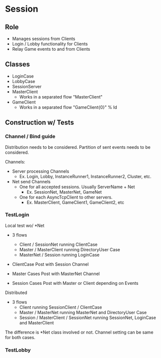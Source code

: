 # Session 

## Role 

 - Manages sessions from Clients 
 - Login / Lobby functionality for Clients 
 - Relay Game events to and from Clients 
 
## Classes 

 - LoginCase 
 - LobbyCase 
 - SessionServer 
 - MasterClient 
   - Works in a separated flow "MasterClient"
 - GameClient 
   - Works in a separated flow "GameClient{0}" % Id 

## Construction w/ Tests

### Channel / Bind guide

 Distribution needs to be considered.
 Partition of sent events needs to be considered. 

 Channels: 
 
 - Server processing Channels 
   - Ex. Login, Lobby, InstanceRunner1, InstanceRunner2, Cluster, etc. 
 - Net send Channels 
   - One for all accepted sessions. Usually ServerName + Net 
     - Ex. SessionNet, MasterNet, GameNet 
   - One for each AsyncTcpClient to other servers. 
     - Ex. MasterClient, GameClient1, GameClient2, etc 

 
### TestLogin

Local test wo/ *Net

  - 3 flows     
    - Client / SessionNet running ClientCase
    - Master / MasterClient running DirectoryUser Case
    - MasterNet / Session running LoginCase 

  - ClientCase Post with Session Channel 
  - Master Cases Post with MasterNet Channel 
  - Session Cases Post with Master or Client depending on Events 

Distributed

  - 3 flows 
    - Client running SessionClient / ClientCase 
    - Master / MasterNet running MasterNet and DirectoryUser Case 
    - Session / MasterClient / SessionNet running SessionNet, LoginCase and MasterClient
    
The difference is *Net class involved or not.
Channel setting can be same for both cases. 

### TestLobby


 